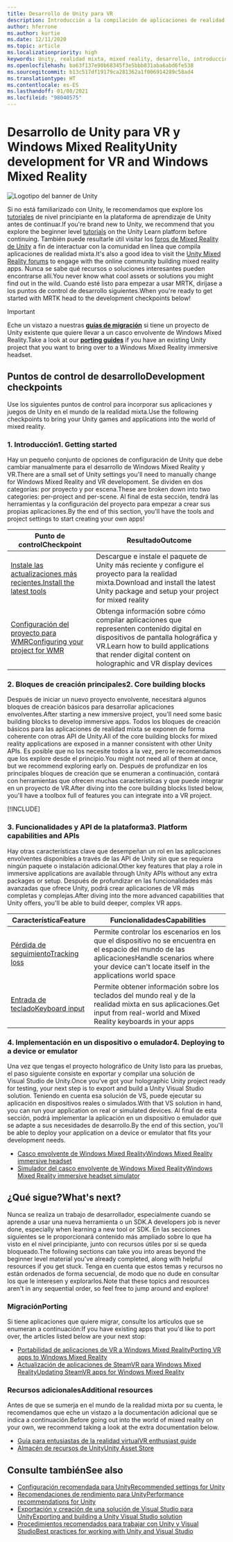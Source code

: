 ```yaml
---
title: Desarrollo de Unity para VR
description: Introducción a la compilación de aplicaciones de realidad mixta en Unity para VR y cascos envolventes de Windows Mixed Reality.
author: hferrone
ms.author: kurtie
ms.date: 12/11/2020
ms.topic: article
ms.localizationpriority: high
keywords: Unity, realidad mixta, mixed reality, desarrollo, introducción, nuevo proyecto, portabilidad, funcionalidad, cámara, simulación, emulación, documentación, casco de realidad mixta, casco de windows mixed reality, casco de realidad virtual, qué es la realidad virtual, qué es la realidad aumentada, MRTK, kit de herramientas de realidad mixta, entrada de voz, cámara localizable, emulador, Azure, tutoriales
ms.openlocfilehash: ba63f137e90b68345f3e5bbb831aba6abd6fe538
ms.sourcegitcommit: b13c517df19179ca281362a1f006914289c58ad4
ms.translationtype: HT
ms.contentlocale: es-ES
ms.lasthandoff: 01/08/2021
ms.locfileid: "98040575"
---
```

# <a name="unity-development-for-vr-and-windows-mixed-reality"></a><span data-ttu-id="c4764-104">Desarrollo de Unity para VR y Windows Mixed Reality</span><span class="sxs-lookup"><span data-stu-id="c4764-104">Unity development for VR and Windows Mixed Reality</span></span>

![Logotipo del banner de Unity](../images/unity_logo_banner.png)

<span data-ttu-id="c4764-106">Si no está familiarizado con Unity, le recomendamos que explore los [tutoriales](https://unity3d.com/learn/tutorials) de nivel principiante en la plataforma de aprendizaje de Unity antes de continuar.</span><span class="sxs-lookup"><span data-stu-id="c4764-106">If you're brand new to Unity, we recommend that you explore the beginner level [tutorials](https://unity3d.com/learn/tutorials) on the Unity Learn platform before continuing.</span></span> <span data-ttu-id="c4764-107">También puede resultarle útil visitar los [foros de Mixed Reality de Unity](https://forum.unity3d.com/forums/hololens.102/) a fin de interactuar con la comunidad en línea que compila aplicaciones de realidad mixta.</span><span class="sxs-lookup"><span data-stu-id="c4764-107">It's also a good idea to visit the [Unity Mixed Reality forums](https://forum.unity3d.com/forums/hololens.102/) to engage with the online community building mixed reality apps.</span></span> <span data-ttu-id="c4764-108">Nunca se sabe qué recursos o soluciones interesantes pueden encontrarse allí.</span><span class="sxs-lookup"><span data-stu-id="c4764-108">You never know what cool assets or solutions you might find out in the wild.</span></span> <span data-ttu-id="c4764-109">Cuando esté listo para empezar a usar MRTK, diríjase a los puntos de control de desarrollo siguientes.</span><span class="sxs-lookup"><span data-stu-id="c4764-109">When you're ready to get started with MRTK head to the development checkpoints below!</span></span>

> [!IMPORTANT]
> <span data-ttu-id="c4764-110">Eche un vistazo a nuestras **[guías de migración](../porting-apps/porting-overview.md)** si tiene un proyecto de Unity existente que quiere llevar a un casco envolvente de Windows Mixed Reality.</span><span class="sxs-lookup"><span data-stu-id="c4764-110">Take a look at our **[porting guides](../porting-apps/porting-overview.md)** if you have an existing Unity project that you want to bring over to a Windows Mixed Reality immersive headset.</span></span> 

## <a name="development-checkpoints"></a><span data-ttu-id="c4764-111">Puntos de control de desarrollo</span><span class="sxs-lookup"><span data-stu-id="c4764-111">Development checkpoints</span></span>

<span data-ttu-id="c4764-112">Use los siguientes puntos de control para incorporar sus aplicaciones y juegos de Unity en el mundo de la realidad mixta.</span><span class="sxs-lookup"><span data-stu-id="c4764-112">Use the following checkpoints to bring your Unity games and applications into the world of mixed reality.</span></span> 

### <a name="1-getting-started"></a><span data-ttu-id="c4764-113">1. Introducción</span><span class="sxs-lookup"><span data-stu-id="c4764-113">1. Getting started</span></span>

<span data-ttu-id="c4764-114">Hay un pequeño conjunto de opciones de configuración de Unity que debe cambiar manualmente para el desarrollo de Windows Mixed Reality y VR.</span><span class="sxs-lookup"><span data-stu-id="c4764-114">There are a small set of Unity settings you'll need to manually change for Windows Mixed Reality and VR developoment.</span></span> <span data-ttu-id="c4764-115">Se dividen en dos categorías: por proyecto y por escena.</span><span class="sxs-lookup"><span data-stu-id="c4764-115">These are broken down into two categories: per-project and per-scene.</span></span> <span data-ttu-id="c4764-116">Al final de esta sección, tendrá las herramientas y la configuración del proyecto para empezar a crear sus propias aplicaciones.</span><span class="sxs-lookup"><span data-stu-id="c4764-116">By the end of this section, you'll have the tools and project settings to start creating your own apps!</span></span>

|  <span data-ttu-id="c4764-117">Punto de control</span><span class="sxs-lookup"><span data-stu-id="c4764-117">Checkpoint</span></span>  |  <span data-ttu-id="c4764-118">Resultado</span><span class="sxs-lookup"><span data-stu-id="c4764-118">Outcome</span></span>  |
| --- | --- |
| [<span data-ttu-id="c4764-119">Instale las actualizaciones más recientes.</span><span class="sxs-lookup"><span data-stu-id="c4764-119">Install the latest tools</span></span>](../install-the-tools.md) | <span data-ttu-id="c4764-120">Descargue e instale el paquete de Unity más reciente y configure el proyecto para la realidad mixta.</span><span class="sxs-lookup"><span data-stu-id="c4764-120">Download and install the latest Unity package and setup your project for mixed reality</span></span> |
| [<span data-ttu-id="c4764-121">Configuración del proyecto para WMR</span><span class="sxs-lookup"><span data-stu-id="c4764-121">Configuring your project for WMR</span></span>](configure-unity-project.md) | <span data-ttu-id="c4764-122">Obtenga información sobre cómo compilar aplicaciones que representen contenido digital en dispositivos de pantalla holográfica y VR.</span><span class="sxs-lookup"><span data-stu-id="c4764-122">Learn how to build applications that render digital content on holographic and VR display devices</span></span> |

### <a name="2-core-building-blocks"></a><span data-ttu-id="c4764-123">2. Bloques de creación principales</span><span class="sxs-lookup"><span data-stu-id="c4764-123">2. Core building blocks</span></span>

<span data-ttu-id="c4764-124">Después de iniciar un nuevo proyecto envolvente, necesitará algunos bloques de creación básicos para desarrollar aplicaciones envolventes.</span><span class="sxs-lookup"><span data-stu-id="c4764-124">After starting a new immersive project, you'll need some basic building blocks to develop immersive apps.</span></span> <span data-ttu-id="c4764-125">Todos los bloques de creación básicos para las aplicaciones de realidad mixta se exponen de forma coherente con otras API de Unity.</span><span class="sxs-lookup"><span data-stu-id="c4764-125">All of the core building blocks for mixed reality applications are exposed in a manner consistent with other Unity APIs.</span></span> <span data-ttu-id="c4764-126">Es posible que no los necesite todos a la vez, pero le recomendamos que los explore desde el principio.</span><span class="sxs-lookup"><span data-stu-id="c4764-126">You might not need all of them at once, but we recommend exploring early on.</span></span> <span data-ttu-id="c4764-127">Después de profundizar en los principales bloques de creación que se enumeran a continuación, contará con herramientas que ofrecen muchas características y que puede integrar en un proyecto de VR.</span><span class="sxs-lookup"><span data-stu-id="c4764-127">After diving into the core building blocks listed below, you'll have a toolbox full of features you can integrate into a VR project.</span></span>

[!INCLUDE[](../includes/unity-building-blocks-wmr.md)]

### <a name="3-platform-capabilities-and-apis"></a><span data-ttu-id="c4764-128">3. Funcionalidades y API de la plataforma</span><span class="sxs-lookup"><span data-stu-id="c4764-128">3. Platform capabilities and APIs</span></span>

<span data-ttu-id="c4764-129">Hay otras características clave que desempeñan un rol en las aplicaciones envolventes disponibles a través de las API de Unity sin que se requiera ningún paquete o instalación adicional.</span><span class="sxs-lookup"><span data-stu-id="c4764-129">Other key features that play a role in immersive applications are available through Unity APIs without any extra packages or setup.</span></span> <span data-ttu-id="c4764-130">Después de profundizar en las funcionalidades más avanzadas que ofrece Unity, podrá crear aplicaciones de VR más completas y complejas.</span><span class="sxs-lookup"><span data-stu-id="c4764-130">After diving into the more advanced capabilities that Unity offers, you'll be able to build deeper, complex VR apps.</span></span>

|  <span data-ttu-id="c4764-131">Característica</span><span class="sxs-lookup"><span data-stu-id="c4764-131">Feature</span></span>  |  <span data-ttu-id="c4764-132">Funcionalidades</span><span class="sxs-lookup"><span data-stu-id="c4764-132">Capabilities</span></span>  |
| --- | --- |
| [<span data-ttu-id="c4764-133">Pérdida de seguimiento</span><span class="sxs-lookup"><span data-stu-id="c4764-133">Tracking loss</span></span>](tracking-loss-in-unity.md) | <span data-ttu-id="c4764-134">Permite controlar los escenarios en los que el dispositivo no se encuentra en el espacio del mundo de las aplicaciones</span><span class="sxs-lookup"><span data-stu-id="c4764-134">Handle scenarios where your device can't locate itself in the applications world space</span></span> |
| [<span data-ttu-id="c4764-135">Entrada de teclado</span><span class="sxs-lookup"><span data-stu-id="c4764-135">Keyboard input</span></span>](keyboard-input-in-unity.md) | <span data-ttu-id="c4764-136">Permite obtener información sobre los teclados del mundo real y de la realidad mixta en sus aplicaciones.</span><span class="sxs-lookup"><span data-stu-id="c4764-136">Get input from real-world and Mixed Reality keyboards in your apps</span></span> |

### <a name="4-deploying-to-a-device-or-emulator"></a><span data-ttu-id="c4764-137">4. Implementación en un dispositivo o emulador</span><span class="sxs-lookup"><span data-stu-id="c4764-137">4. Deploying to a device or emulator</span></span>

<span data-ttu-id="c4764-138">Una vez que tengas el proyecto holográfico de Unity listo para las pruebas, el paso siguiente consiste en exportar y compilar una solución de Visual Studio de Unity.</span><span class="sxs-lookup"><span data-stu-id="c4764-138">Once you've got your holographic Unity project ready for testing, your next step is to export and build a Unity Visual Studio solution.</span></span> <span data-ttu-id="c4764-139">Teniendo en cuenta esa solución de VS, puede ejecutar su aplicación en dispositivos reales o simulados.</span><span class="sxs-lookup"><span data-stu-id="c4764-139">With that VS solution in hand, you can run your application on real or simulated devices.</span></span> <span data-ttu-id="c4764-140">Al final de esta sección, podrá implementar la aplicación en un dispositivo o emulador que se adapte a sus necesidades de desarrollo.</span><span class="sxs-lookup"><span data-stu-id="c4764-140">By the end of this section, you'll be able to deploy your application on a device or emulator that fits your development needs.</span></span>

* [<span data-ttu-id="c4764-141">Casco envolvente de Windows Mixed Reality</span><span class="sxs-lookup"><span data-stu-id="c4764-141">Windows Mixed Reality immersive headset</span></span>](../platform-capabilities-and-apis/using-visual-studio.md)
* [<span data-ttu-id="c4764-142">Simulador del casco envolvente de Windows Mixed Reality</span><span class="sxs-lookup"><span data-stu-id="c4764-142">Windows Mixed Reality immersive headset simulator</span></span>](../platform-capabilities-and-apis/using-the-windows-mixed-reality-simulator.md)

## <a name="whats-next"></a><span data-ttu-id="c4764-143">¿Qué sigue?</span><span class="sxs-lookup"><span data-stu-id="c4764-143">What's next?</span></span>

<span data-ttu-id="c4764-144">Nunca se realiza un trabajo de desarrollador, especialmente cuando se aprende a usar una nueva herramienta o un SDK.</span><span class="sxs-lookup"><span data-stu-id="c4764-144">A developers job is never done, especially when learning a new tool or SDK.</span></span> <span data-ttu-id="c4764-145">En las secciones siguientes se le proporcionará contenido más ampliado sobre lo que ha visto en el nivel principiante, junto con recursos útiles por si se queda bloqueado.</span><span class="sxs-lookup"><span data-stu-id="c4764-145">The following sections can take you into areas beyond the beginner level material you've already completed, along with helpful resources if you get stuck.</span></span> <span data-ttu-id="c4764-146">Tenga en cuenta que estos temas y recursos no están ordenados de forma secuencial, de modo que no dude en consultar los que le interesen y explorarlos.</span><span class="sxs-lookup"><span data-stu-id="c4764-146">Note that these topics and resources aren't in any sequential order, so feel free to jump around and explore!</span></span>

### <a name="porting"></a><span data-ttu-id="c4764-147">Migración</span><span class="sxs-lookup"><span data-stu-id="c4764-147">Porting</span></span>

<span data-ttu-id="c4764-148">Si tiene aplicaciones que quiere migrar, consulte los artículos que se enumeran a continuación:</span><span class="sxs-lookup"><span data-stu-id="c4764-148">If you have existing apps that you'd like to port over, the articles listed below are your next stop:</span></span>

* [<span data-ttu-id="c4764-149">Portabilidad de aplicaciones de VR a Windows Mixed Reality</span><span class="sxs-lookup"><span data-stu-id="c4764-149">Porting VR apps to Windows Mixed Reality</span></span>](https://docs.microsoft.com/windows/mixed-reality/develop/porting-apps/porting-guides?tabs=project)
* [<span data-ttu-id="c4764-150">Actualización de aplicaciones de SteamVR para Windows Mixed Reality</span><span class="sxs-lookup"><span data-stu-id="c4764-150">Updating SteamVR apps for Windows Mixed Reality</span></span>](https://docs.microsoft.com/windows/mixed-reality/develop/porting-apps/updating-your-steamvr-application-for-windows-mixed-reality)

### <a name="additional-resources"></a><span data-ttu-id="c4764-151">Recursos adicionales</span><span class="sxs-lookup"><span data-stu-id="c4764-151">Additional resources</span></span>

<span data-ttu-id="c4764-152">Antes de que se sumerja en el mundo de la realidad mixta por su cuenta, le recomendamos que eche un vistazo a la documentación adicional que se indica a continuación.</span><span class="sxs-lookup"><span data-stu-id="c4764-152">Before going out into the world of mixed reality on your own, we recommend taking a look at the extra documentation below.</span></span> 

* [<span data-ttu-id="c4764-153">Guía para entusiastas de la realidad virtual</span><span class="sxs-lookup"><span data-stu-id="c4764-153">VR enthusiast guide</span></span>](https://docs.microsoft.com/windows/mixed-reality/enthusiast-guide/vr-journey)
* [<span data-ttu-id="c4764-154">Almacén de recursos de Unity</span><span class="sxs-lookup"><span data-stu-id="c4764-154">Unity Asset Store</span></span>](https://www.assetstore.unity3d.com)

## <a name="see-also"></a><span data-ttu-id="c4764-155">Consulte también</span><span class="sxs-lookup"><span data-stu-id="c4764-155">See also</span></span> 

* [<span data-ttu-id="c4764-156">Configuración recomendada para Unity</span><span class="sxs-lookup"><span data-stu-id="c4764-156">Recommended settings for Unity</span></span>](recommended-settings-for-unity.md)
* [<span data-ttu-id="c4764-157">Recomendaciones de rendimiento para Unity</span><span class="sxs-lookup"><span data-stu-id="c4764-157">Performance recommendations for Unity</span></span>](performance-recommendations-for-unity.md)
* [<span data-ttu-id="c4764-158">Exportación y creación de una solución de Visual Studio para Unity</span><span class="sxs-lookup"><span data-stu-id="c4764-158">Exporting and building a Unity Visual Studio solution</span></span>](exporting-and-building-a-unity-visual-studio-solution.md)
* [<span data-ttu-id="c4764-159">Procedimientos recomendados para trabajar con Unity y Visual Studio</span><span class="sxs-lookup"><span data-stu-id="c4764-159">Best practices for working with Unity and Visual Studio</span></span>](best-practices-for-working-with-unity-and-visual-studio.md)
